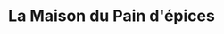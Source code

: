 ---
title: "La Maison du Pain d'épices"
url: /faverolles-sur-cher/la-maison-du-pain-depices/
shop: Konditorei
---